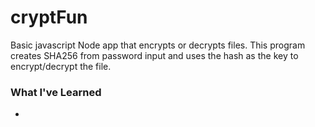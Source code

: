 # cryptFun
Basic javascript Node app that encrypts or decrypts files.
This program creates SHA256 from password input and uses the hash as the key to encrypt/decrypt the file.

### What I've Learned
* 
